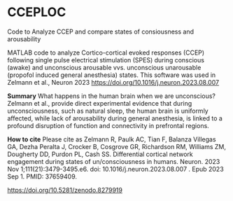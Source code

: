 # CCEPLOC
Code to Analyze CCEP and compare states of consiousness and arousability

MATLAB code to analyze Cortico-cortical evoked responses (CCEP) following single pulse electrical stimulation (SPES) during conscious (awake) and unconscious arousable vvs. unconscious unarousable (propofol induced general anesthesia) states. This software was used in Zelmann et al., Neuron 2023
https://doi.org/10.1016/j.neuron.2023.08.007 

**Summary** 
What happens in the human brain when we are unconscious? Zelmann et al., provide direct experimental evidence that during unconsciousness, such as natural sleep, the human brain is uniformly affected, while lack of arousability during general anesthesia, is linked to a profound disruption of function and connectivity in prefrontal regions.

**How to cite** 
Please cite as 
Zelmann R, Paulk AC, Tian F, Balanza Villegas GA, Dezha Peralta J, Crocker B, Cosgrove GR, Richardson RM, Williams ZM, Dougherty DD, Purdon PL, Cash SS. Differential cortical network engagement during states of un/consciousness in humans. Neuron. 2023 Nov 1;111(21):3479-3495.e6. doi: 10.1016/j.neuron.2023.08.007 . Epub 2023 Sep 1. PMID: 37659409.


https://doi.org/10.5281/zenodo.8279919
